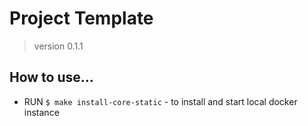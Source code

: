 # Project Template

> version 0.1.1

## How to use...

- RUN `$ make install-core-static` - to install and start local docker instance

